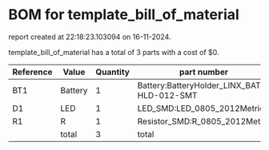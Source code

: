 # BOM for template_bill_of_material

report created at 22:18:23.103094 on 16-11-2024.

template_bill_of_material has a total of 3 parts with a cost of $0.

| Reference | Value | Quantity | part number | cost |
| --------- | ----- | -------- | ----------- | ---- |
| BT1 | Battery | 1 | Battery:BatteryHolder_LINX_BAT-HLD-012-SMT | $0 |
| D1 | LED | 1 | LED_SMD:LED_0805_2012Metric | $0 |
| R1 | R | 1 | Resistor_SMD:R_0805_2012Metric | $0 |
|  | total | 3 | total | $0 |
